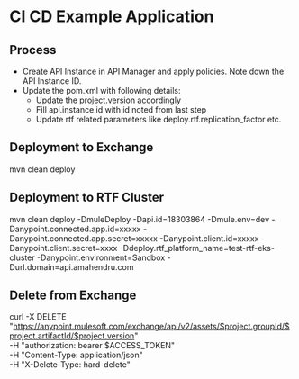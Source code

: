 # CI CD Example Application

## Process
- Create API Instance in API Manager and apply policies. Note down the API Instance ID.
- Update the pom.xml with following details:
  - Update the project.version accordingly
  - Fill api.instance.id with id noted from last step
  - Update rtf related parameters like deploy.rtf.replication_factor etc.

## Deployment to Exchange
mvn clean deploy

## Deployment to RTF Cluster
mvn clean deploy -DmuleDeploy -Dapi.id=18303864 -Dmule.env=dev -Danypoint.connected.app.id=xxxxx -Danypoint.connected.app.secret=xxxxx -Danypoint.client.id=xxxxx -Danypoint.client.secret=xxxx -Ddeploy.rtf_platform_name=test-rtf-eks-cluster -Danypoint.environment=Sandbox -Durl.domain=api.amahendru.com

## Delete from Exchange
curl -X DELETE "https://anypoint.mulesoft.com/exchange/api/v2/assets/$project.groupId/$project.artifactId/$project.version" \
              -H "authorization: bearer $ACCESS_TOKEN" \
              -H "Content-Type: application/json" \
              -H "X-Delete-Type: hard-delete"